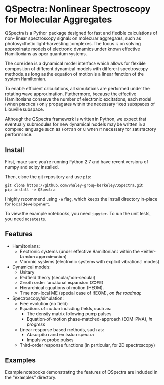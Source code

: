 QSpectra: Nonlinear Spectroscopy for Molecular Aggregates
=========================================================

QSpectra is a Python package designed for fast and flexible calculations of non-
linear spectroscopy signals on molecular aggregates, such as photosynthetic
light-harvesting complexes. The focus is on solving approximate models of
electronic dynamics under known effective Hamiltonians as open quantum systems.

The core idea is a dynamical model interface which allows for flexible
composition of different dynamical models with different spectroscopy methods,
as long as the equation of motion is a linear function of the system
Hamiltonian.

To enable efficient calculations, all simulations are performed under the
rotating wave approximation. Furthermore, because the effective Hamiltonians
conserve the number of electronic excitations, each model (when practical) only
propagates within the necessary fixed subspaces of Liouville subspace.

Although the QSpectra framework is written in Python, we expect that eventually
submodules for new dynamical models may be written in a compiled language such
as Fortran or C when if necessary for satisfactory performance.

Install
-------

First, make sure you're running Python 2.7 and have recent versions of numpy
and scipy installed.

Then, clone the git repository and use `pip`:
```
git clone https://github.com/whaley-group-berkeley/QSpectra.git
pip install -e QSpectra
```

I highly recommend using `-e` flag, which keeps the install directory in-place
for local development.

To view the example notebooks, you need ``jupyter``. To run the unit tests,
you need ``nosetests``.

Features
--------

- Hamiltonians:
    - Electronic systems (under effective Hamiltonians within the Heitler-London
      approximation)
    - Vibronic systems (electronic systems with explicit vibrational modes)
- Dynamical models:
    - Unitary
    - Redfield theory (secular/non-secular)
    - Zeroth order functional expansion (ZOFE)
    - Hierarchical equations of motion (HEOM).
    - Time non-local ME (special case of HEOM), *on the roadmap*
- Spectroscopy/simulation:
    - Free evolution (no field)
    - Equations of motion including fields, such as:
        + The density matrix following pump pulses
        + Equation-of-motion phase-matched-approach (EOM-PMA), *in progress*
    - Linear response based methods, such as:
        + Absorption and emission spectra
        + Impulsive probe pulses
    - Third-order response functions (in particular, for 2D spectroscopy)

Examples
--------

Example notebooks demonstrating the features of QSpectra are included in the
"examples" directory.
